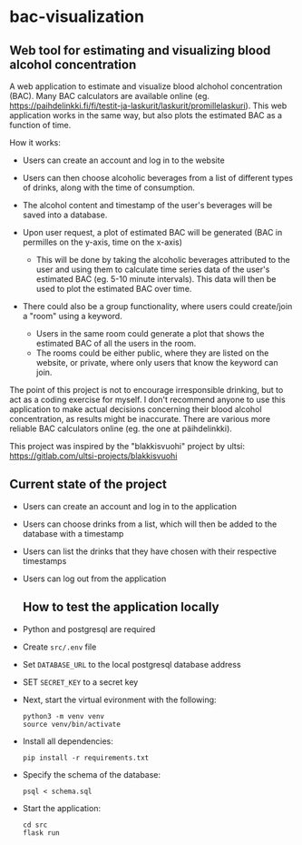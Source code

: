 # bac-visualization

## Web tool for estimating and visualizing blood alcohol concentration

A web application to estimate and visualize blood alchohol concentration (BAC). Many BAC calculators are available online (eg. https://paihdelinkki.fi/fi/testit-ja-laskurit/laskurit/promillelaskuri). This web application works in the same way, but also plots the estimated BAC as a function of time.

How it works:

  - Users can create an account and log in to the website
  - Users can then choose alcoholic beverages from a list of different types of drinks, along with the time of consumption.
  - The alcohol content and timestamp of the user's beverages will be saved into a database.
  - Upon user request, a plot of estimated BAC will be generated (BAC in permilles on the y-axis, time on the x-axis)
      - This will be done by taking the alcoholic beverages attributed to the user and using them to calculate time series data of the user's estimated BAC (eg. 5-10 minute intervals). This data will then be used to plot the estimated BAC over time.

  - There could also be a group functionality, where users could create/join a "room" using a keyword.
      - Users in the same room could generate a plot that shows the estimated BAC of all the users in the room.
      - The rooms could be either public, where they are listed on the website, or private, where only users that know the keyword can join.
   
The point of this project is not to encourage irresponsible drinking, but to act as a coding exercise for myself. I don't recommend anyone to use this application to make actual decisions concerning their blood alcohol concentration, as results might be inaccurate. There are various more reliable BAC calculators online (eg. the one at päihdelinkki).


This project was inspired by the "blakkisvuohi" project by ultsi: https://gitlab.com/ultsi-projects/blakkisvuohi

## Current state of the project

- Users can create an account and log in to the application
- Users can choose drinks from a list, which will then be added to the database with a timestamp
- Users can list the drinks that they have chosen with their respective timestamps
- Users can log out from the application

  ## How to test the application locally

* Python and postgresql are required
* Create `src/.env` file
* Set `DATABASE_URL` to the local postgresql database address
* SET `SECRET_KEY` to a secret key

* Next, start the virtual evironment with the following:
  ```
  python3 -m venv venv
  source venv/bin/activate
  ```
* Install all dependencies:
  ```
  pip install -r requirements.txt
  ```
* Specify the schema of the database:
  ```
  psql < schema.sql
  ```
* Start the application:
  ```
  cd src
  flask run
  ```

  
  
